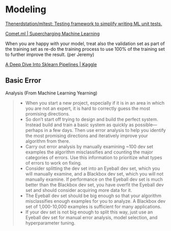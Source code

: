 # Modeling

[Thenerdstation/mltest: Testing framework to simplify writing ML unit tests.](https://github.com/Thenerdstation/mltest)

[Comet.ml \| Supercharging Machine Learning](https://www.comet.ml/)

When you are happy with your model, treat also the validation set as part of the training set as re-do the training process to use 100% of the training set to further improve the result. \(per Jeremy\)

[A Deep Dive Into Sklearn Pipelines \| Kaggle](https://www.kaggle.com/baghern/a-deep-dive-into-sklearn-pipelines/code)

## Basic Error Analysis \(From Machine Learning Yearning\)

> * When you start a new project, especially if it is in an area in which you are not an expert,  it is hard to correctly guess the most promising directions.
> * So don’t start off trying to design and build the perfect system. Instead build and train a   basic system as quickly as possible—perhaps in a few days. Then use error analysis to   help you identify the most promising directions and iteratively improve your algorithm   from there.
> * Carry out error analysis by manually examining ~100 dev set examples the algorithm   misclassifies and counting the major categories of errors. Use this information to   prioritize what types of errors to work on fixing.
> * Consider splitting the dev set into an Eyeball dev set, which you will manually examine,   and a Blackbox dev set, which you will not manually examine. If performance on the   Eyeball dev set is much better than the Blackbox dev set, you have overfit the Eyeball dev   set and should consider acquiring more data for it.
> * The Eyeball dev set should be big enough so that your algorithm misclassifies enough   examples for you to analyze. A Blackbox dev set of 1,000-10,000 examples is sufficient   for many applications.
> * If your dev set is not big enough to split this way, just use an Eyeball dev set for manual   error analysis, model selection, and hyperparameter tuning.



